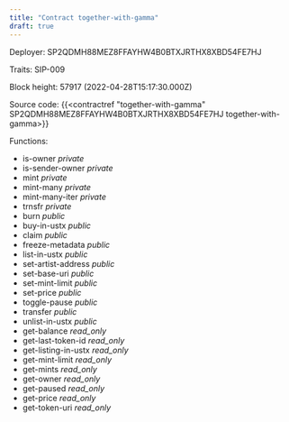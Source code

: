 ```yaml
---
title: "Contract together-with-gamma"
draft: true
---
```

Deployer: SP2QDMH88MEZ8FFAYHW4B0BTXJRTHX8XBD54FE7HJ

Traits:
SIP-009 



Block height: 57917 (2022-04-28T15:17:30.000Z)

Source code: {{<contractref "together-with-gamma" SP2QDMH88MEZ8FFAYHW4B0BTXJRTHX8XBD54FE7HJ together-with-gamma>}}

Functions:

* is-owner _private_
* is-sender-owner _private_
* mint _private_
* mint-many _private_
* mint-many-iter _private_
* trnsfr _private_
* burn _public_
* buy-in-ustx _public_
* claim _public_
* freeze-metadata _public_
* list-in-ustx _public_
* set-artist-address _public_
* set-base-uri _public_
* set-mint-limit _public_
* set-price _public_
* toggle-pause _public_
* transfer _public_
* unlist-in-ustx _public_
* get-balance _read_only_
* get-last-token-id _read_only_
* get-listing-in-ustx _read_only_
* get-mint-limit _read_only_
* get-mints _read_only_
* get-owner _read_only_
* get-paused _read_only_
* get-price _read_only_
* get-token-uri _read_only_
